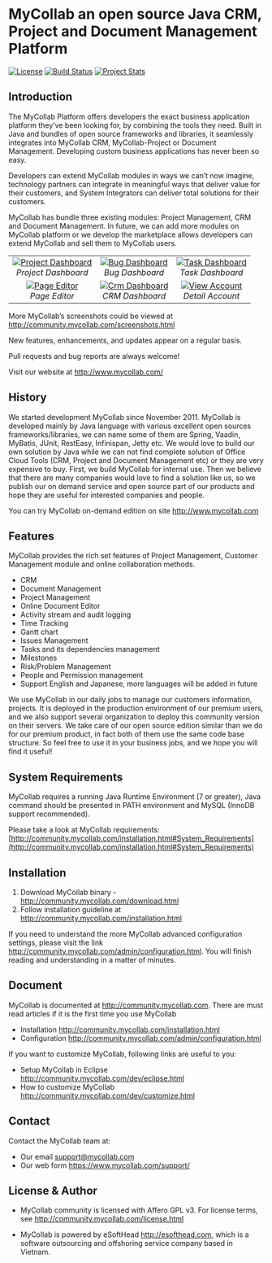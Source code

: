 # MyCollab an open source Java CRM, Project and Document Management Platform
[![License](http://img.shields.io/badge/License-GPL-orange.svg)](http://www.gnu.org/copyleft/gpl.html) [![Build Status](https://travis-ci.org/esofthead/mycollab.svg?branch=master)](https://travis-ci.org/esofthead/mycollab) [![Project Stats](https://www.openhub.net/p/mycollab/widgets/project_thin_badge.gif)](https://www.openhub.net/p/mycollab)

## Introduction
The MyCollab Platform offers developers the exact business application platform they’ve been looking for, by combining the tools they need. Built in Java and bundles of open source frameworks and libraries, it seamlessly integrates into MyCollab CRM, MyCollab-Project or Document Management. Developing custom business applications has never been so easy.

Developers can extend MyCollab modules in ways we can’t now imagine, technology partners can integrate in meaningful ways that deliver value for their customers, and System Integrators can deliver total solutions for their customers.

MyCollab has bundle three existing modules: Project Management, CRM and Document Management. In future, we can add more modules on MyCollab platform or we develop the marketplace allows developers can extend MyCollab and sell them to MyCollab users.

<table>
  <tr>
    <td align="center">
      <a href="https://farm4.staticflickr.com/3837/14952300710_dd5b36cf87_o.png" target="_blank" title="Project Dashboard">
        <img src="https://farm4.staticflickr.com/3837/14952300710_af0a265c03_m.jpg" alt="Project Dashboard">
      </a>
      <br />
      <em>Project Dashboard</em>
    </td>
    <td align="center">
      <a href="https://farm4.staticflickr.com/3837/14952463917_591a14217a_o.png" target="_blank" title="Bug Dashboard">
        <img src="https://farm4.staticflickr.com/3837/14952463917_a837822673_m.jpg" alt="Bug Dashboard">
      </a>
      <br />
      <em>Bug Dashboard</em>
    </td>
    <td align="center">
      <a href="https://farm4.staticflickr.com/3857/15138957105_30c1ca1212_o.png" target="_blank" title="Task Dashboard">
        <img src="https://farm4.staticflickr.com/3857/15138957105_8803049194_m.jpg" alt="Task Dashboard">
      </a>
      <br />
      <em>Task Dashboard</em>
    </td>
  </tr>
  <tr>
    <td align="center">
      <a href="https://farm4.staticflickr.com/3919/14952575038_f6b2275750_o.png" target="_blank" title="Page Editor">
        <img src="https://farm4.staticflickr.com/3919/14952575038_ee1de254df_m.jpg" alt="Page Editor">
      </a>
      <br />
      <em>Page Editor</em>
    </td>
    <td align="center">
      <a href="https://farm4.staticflickr.com/3879/14967195719_502c90f617_o.png" target="_blank" title="Crm Dashboard">
        <img src="https://farm4.staticflickr.com/3879/14967195719_04118a461b_m.jpg" alt="Crm Dashboard">
      </a>
      <br />
      <em>CRM Dashboard</em>
    </td>
    <td align="center">
      <a href="https://farm6.staticflickr.com/5590/14952153828_ccde9dd6ba_o.png" target="_blank" title="View Account">
        <img src="https://farm6.staticflickr.com/5590/14952153828_11ba7e64f0_m.jpg" alt="View Account">
      </a>
      <br />
      <em>Detail Account</em>
    </td>
  </tr>
</table>

More MyCollab’s screenshots could be viewed at http://community.mycollab.com/screenshots.html

New features, enhancements, and updates appear on a regular basis.

Pull requests and bug reports are always welcome!

Visit our website at http://www.mycollab.com/

## History
We started development MyCollab since November 2011. MyCollab is developed mainly by Java language with various excellent open sources frameworks/libraries, we can name some of them are Spring, Vaadin, MyBatis, JUnit, RestEasy, Infinispan, Jetty etc. We would love to build our own solution by Java while we can not find complete solution of Office Cloud Tools (CRM, Project and Document Management etc) or they are very expensive to buy. First, we build MyCollab for internal use. Then we believe that there are many companies would love to find a solution like us, so we publish our on demand service and open source part of our products and hope they are useful for interested companies and people.

You can try MyCollab on-demand edition on site http://www.mycollab.com

## Features
MyCollab provides the rich set features of Project Management, Customer Management module and online collaboration methods.
  * CRM
  * Document Management
  * Project Management
  * Online Document Editor
  * Activity stream and audit logging
  * Time Tracking
  * Gantt chart
  * Issues Management
  * Tasks and its dependencies management
  * Milestones
  * Risk/Problem Management
  * People and Permission management
  * Support English and Japanese, more languages will be added in future

We use MyCollab in our daily jobs to manage our customers information, projects. It is deployed in the production environment of our premium users, and we also support several organization to deploy this community version on their servers. We take care of our open source edition similar than we do for our premium product, in fact both of them use the same code base structure. So feel free to use it in your business jobs, and we hope you will find it useful!

## System Requirements
MyCollab requires a running Java Runtime Environment (7 or greater), Java command should be presented in PATH environment and MySQL (InnoDB support recommended).

Please take a look at MyCollab requirements:
    [http://community.mycollab.com/installation.html#System_Requirements](http://community.mycollab.com/installation.html#System_Requirements)

## Installation
1. Download MyCollab binary - http://community.mycollab.com/download.html
2. Follow installation guideline at http://community.mycollab.com/installation.html

If you need to understand the more MyCollab advanced configuration settings, please visit the link http://community.mycollab.com/admin/configuration.html. You will finish reading and understanding in a matter of minutes.

## Document
MyCollab is documented at http://community.mycollab.com. There are must read articles if it is the first time you use MyCollab
* Installation http://community.mycollab.com/installation.html
* Configuration http://community.mycollab.com/admin/configuration.html

If you want to customize MyCollab, following links are useful to you:
* Setup MyCollab in Eclipse http://community.mycollab.com/dev/eclipse.html
* How to customize MyCollab http://community.mycollab.com/dev/customize.html

## Contact
Contact the MyCollab team at:
* Our email support@mycollab.com
* Our web form https://www.mycollab.com/support/

## License & Author

* MyCollab community is licensed with Affero GPL v3. For license terms, see http://community.mycollab.com/license.html

* MyCollab is powered by eSoftHead http://esofthead.com, which is a software outsourcing and offshoring service company based in Vietnam.
